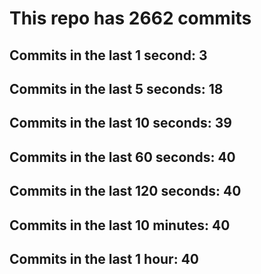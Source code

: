 # This repo has 2662 commits

## Commits in the last 1 second: 3
## Commits in the last 5 seconds: 18
## Commits in the last 10 seconds: 39
## Commits in the last 60 seconds: 40
## Commits in the last 120 seconds: 40
## Commits in the last 10 minutes: 40
## Commits in the last 1 hour: 40
